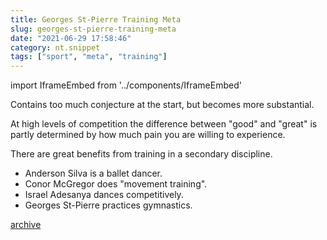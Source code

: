 ```yaml
---
title: Georges St-Pierre Training Meta
slug: georges-st-pierre-training-meta
date: "2021-06-29 17:58:46"
category: nt.snippet
tags: ["sport", "meta", "training"]
---
```


import IframeEmbed from '../components/IframeEmbed'

<IframeEmbed src='https://youtube.com/embed/3lsGr4s9rGI' />

Contains too much conjecture at the start, but becomes more substantial.

At high levels of competition the difference between "good" and "great" is
partly determined by how much pain you are willing to experience.

There are great benefits from training in a secondary discipline.

- Anderson Silva is a ballet dancer.
- Conor McGregor does "movement training".
- Israel Adesanya dances competitively.
- Georges St-Pierre practices gymnastics.

[archive](https://us-east1-johnmathews-website.cloudfunctions.net/download?obj=movies/georges-saint-pierre-better-than-everyone---metaTraining.mp4)
